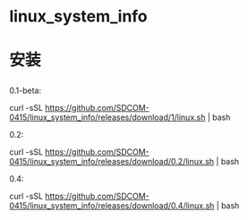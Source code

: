 # linux_system_info

# 安装</p>
0.1-beta:</p>
curl -sSL https://github.com/SDCOM-0415/linux_system_info/releases/download/1/linux.sh | bash</p></p>

0.2:</p>
curl -sSL https://github.com/SDCOM-0415/linux_system_info/releases/download/0.2/linux.sh | bash</p></p>

0.4:</p>
curl -sSL https://github.com/SDCOM-0415/linux_system_info/releases/download/0.4/linux.sh | bash</p></p>
